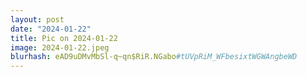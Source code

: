 ```yaml
---
layout: post
date: "2024-01-22"
title: Pic on 2024-01-22
image: 2024-01-22.jpeg
blurhash: eAD9uDMvMbSl-q~qn$RiR.NGabo#tUVpRiM_WFbesixtWGWAngbeWD
---
```




